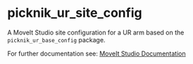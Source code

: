 # picknik_ur_site_config

A MoveIt Studio site configuration for a UR arm based on the `picknik_ur_base_config` package.

For further documentation see: [MoveIt Studio Documentation](https://docs.picknik.ai/)
